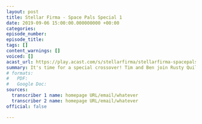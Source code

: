 ```yaml
---
layout: post
title: Stellar Firma - Space Pals Special 1
date: 2019-09-06 15:00:00.000000000 +00:00
categories: 
episode_number: 
episode_title: 
tags: []
content_warnings: []
voiced: []
acast_url: https://play.acast.com/s/stellarfirma/stellarfirma-spacepalsspecial1
summary: It's time for a special crossover! Tim and Ben join Rusty Quill Gaming regulars, Alex, Helen and Lydia, in this exciting two-part space adventure!
# formats:
#   PDF: 
#   Google Doc: 
sources:
  transcriber 1 name: homepage URL/email/whatever
  transcriber 2 name: homepage URL/email/whatever
official: false

---
```


